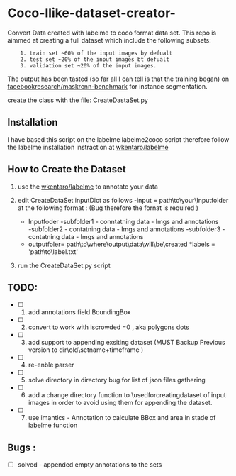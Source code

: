 # Coco-llike-dataset-creator-
Convert Data created with labelme to coco format data set. 
This repo is aimmed at creating a full dataset which include the following subsets: 

        1. train set ~60% of the input images by defualt 
        2. test set ~20% of the input images bt defualt 
        3. validation set ~20% of the input images. 
The output has been tasted (so far all I can tell is that the training began)
on [facebookresearch/maskrcnn-benchmark](https://github.com/facebookresearch/maskrcnn-benchmark)
for instance segmentation. 

create the class with the file: 
CreateDastaSet.py 

## Installation 

I have based this script on the labelme labelme2coco script 
therefore follow the labelme installation instraction at [ wkentaro/labelme](https://github.com/wkentaro/labelme)

## How to Create the Dataset 

1. use the [ wkentaro/labelme](https://github.com/wkentaro/labelme) to annotate your data 
2. edit CreateDataSet inputDict  as follows 
  -input = path\to\your\Inputfolder   at the following format : (Bug therefore the fornat is required ) 
   * Inputfoder
      -subfolder1 - conntatning data - Imgs and annotations  
      -subfolder2 - contatning data - Imgs and annotations 
      -subfolder3 - contatning data  - Imgs and annotations 
   * outputfoler= path\to\where\output\data\will\be\created
   *labels = 'path\to\label.txt'
  
3. run the CreateDataSet.py script  

## TODO: 
- [ ]  1. add annotations field BoundingBox 
- [ ]  2. convert to work with iscrowded =0 , aka polygons dots 
- [ ]  3. add support to appending exsiting dataset (MUST Backup   Previous version to dir\old\setname+timeframe )   
- [ ]  4. re-enble parser 
- [ ]  5. solve directory in directory bug for list of json files gathering 
- [ ]  6. add a change directory function to \usedforcreatingdataset of input images 
        in order to avoid using them for appending the dataset. 
- [ ] 7. use imantics - Annotation to calculate BBox and area in stade of labelme function 

 ## Bugs : 
 - [ ] solved - appended empty annotations to the sets 
 







